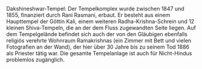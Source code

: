 Dakshineshwar-Tempel: Der Tempelkomplex wurde zwischen 1847 und 1855, finanziert durch Rani Rasmani, erbaut. Er besteht aus einem Haupttempel der Göttin Kali, einem weiteren Radha-Krishna-Schrein und 12 kleinen Shiva-Tempeln, die an der dem Fluss zugewandten Seite liegen. Auf dem Tempelgelände befindet sich auch der von den Gläubigen ebenfalls religiös verehrte Wohnraum Ramakrishnas (ein Zimmer mit Bett und vielen Fotografien an der Wand), der hier über 30 Jahre bis zu seinem Tod 1886 als Priester tätig war. Die gesamte Tempelanlage ist auch für Nicht-Hindus problemlos zugänglich.
